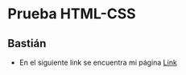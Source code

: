 # Prueba HTML-CSS
## Bastián

* En el siguiente link se encuentra mi página [Link](file:///Users/bastianortega/Desktop/fullstack/semana4/actividad08/index.html)